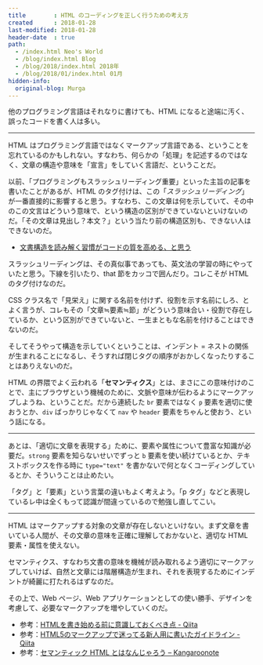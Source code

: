 ```yaml
---
title        : HTML のコーディングを正しく行うための考え方
created      : 2018-01-28
last-modified: 2018-01-28
header-date  : true
path:
  - /index.html Neo's World
  - /blog/index.html Blog
  - /blog/2018/index.html 2018年
  - /blog/2018/01/index.html 01月
hidden-info:
  original-blog: Murga
---
```


他のプログラミング言語はそれなりに書けても、HTML になると途端に汚く、誤ったコードを書く人は多い。

---

HTML はプログラミング言語ではなくマークアップ言語である、ということを忘れているのかもしれない。すなわち、何らかの「処理」を記述するのではなく、文章の構造や意味を「宣言」をしていく言語だ、ということだ。

以前、「プログラミングもスラッシュリーディング重要」といった主旨の記事を書いたことがあるが、HTML のタグ付けは、この「*スラッシュリーディング*」が一番直接的に影響すると思う。すなわち、この文章は何を示していて、その中のこの文言はどういう意味で、という構造の区別ができていないといけないのだ。「その文章は見出し？本文？」という当たり前の構造区別も、できない人はできないのだ。

- [文書構造を読み解く習慣がコードの質を高める、と思う](/blog/2016/07/16-01.html)

スラッシュリーディングは、その真似事であっても、英文法の学習の時にやっていたと思う。下線を引いたり、that 節をカッコで囲んだり。コレこそが HTML のタグ付けなのだ。

CSS クラス名で「見栄え」に関する名前を付けず、役割を示す名前にしろ、とよく言うが、コレもその「文章≒要素≒節」がどういう意味合い・役割で存在しているか、という区別ができていないと、一生まともな名前を付けることはできないのだ。

そしてそうやって構造を示していくということは、インデント = ネストの関係が生まれることになるし、そうすれば閉じタグの順序がおかしくなったりすることはありえないのだ。

HTML の界隈でよく云われる「**セマンティクス**」とは、まさにこの意味付けのことで、主にブラウザという機械のために、文脈や意味が伝わるようにマークアップしようね、ということだ。だから連続した `br` 要素ではなく `p` 要素を適切に使おうとか、`div` ばっかりじゃなくて `nav` や `header` 要素をちゃんと使おう、という話になる。

---

あとは、「適切に文章を表現する」ために、要素や属性について豊富な知識が必要だ。`strong` 要素を知らないせいでずっと `b` 要素を使い続けているとか、テキストボックスを作る時に `type="text"` を書かないで何となくコーディングしているとか、そういうことは止めたい。

「タグ」と「要素」という言葉の違いもよく考えよう。「p タグ」などと表現しているレ中は全くもって認識が間違っているので勉強し直してこい。

---

HTML はマークアップする対象の文章が存在しないといけない。まず文章を書いている人間が、その文章の意味を正確に理解しておかないと、適切な HTML 要素・属性を使えない。

セマンティクス、すなわち文書の意味を機械が読み取れるよう適切にマークアップしていけば、自然と文章には階層構造が生まれ、それを表現するためにインデントが綺麗に打たれるはずなのだ。

その上で、Web ページ、Web アプリケーションとしての使い勝手、デザインを考慮して、必要なマークアップを増やしていくのだ。

- 参考：[HTMLを書き始める前に意識しておくべき点 - Qiita](https://qiita.com/marrontan619/items/119fae55a3a6370bc3b2)
- 参考：[HTML5のマークアップで迷ってる新人用に書いたガイドライン - Qiita](https://qiita.com/y_hokkey/items/f7fd4e8a1b3c1adeb921)
- 参考：[セマンティック HTML とはなんじゃろう – Kangaroonote](https://vosegus.org/blog/2012/06/what-is-semantic-html.html)
